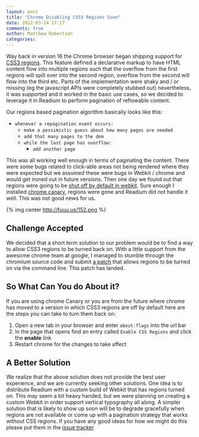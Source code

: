 ```yaml
---
layout: post
title: "Chrome Disabling CSS3 Regions Soon"
date: 2012-03-14 17:17
comments: true
author: Matthew Robertson
categories: 
---
```

Way back in version 16 the Chrome browser began shipping support for [CSS3 regions](http://dev.w3.org/csswg/css3-regions/). This feature defined a declarative markup to have HTML content flow into multiple regions such that the overflow from the first regions will spill over into the second region, overflow from the second will flow into the third etc. Parts of the implementation were shaky and / or missing (eg the javascript APIs were completely stubbed out) nevertheless, it was supported and it worked in the basic use cases, so we decided to leverage it in Readium to perform pagination of reflowable content. 

Our regions based pagination algorithm basically looks like this:

* `whenever a repagination event occurs:`
  * `make a pessimistic guess about how many pages are needed`
  * `add that many pages to the dom`
  * `while the last page has overflow:`
    * `add another page` 

This was all working well enough in terms of paginating the content. There were some bugs related to click-able areas not being rendered where they were expected but we assumed these were bugs in Webkit / chrome and would get ironed out in future versions. Then one day we found out that regions were going to be [shut off by default in webkit](https://bugs.webkit.org/show_bug.cgi?id=78525#c0). Sure enough I installed [chrome canary](http://tools.google.com/dlpage/chromesxs), regions were gone and Readium did not handle it well. This was not good news for us.

{% img center http://fuuu.us/152.png %}

## Challenge Accepted

We decided that a short term solution to our problem would be to find a way to allow CSS3 regions to be turned back on. With a little support from the awesome chrome team at google, I managed to stumble through the chromium source code and submit [a patch](https://chromiumcodereview.appspot.com/9523002/) that allows regions to be turned on via the command line. This patch has landed.

## So What Can You do About it?

If you are using chrome Canary or you are from the future where chrome has moved to a version in which CSS3 regions are off by default here are the steps you can take to turn them back on:

1. Open a new tab in your browser and enter `about:flags` into the url bar
2. In the page that opens find an entry called `Enable CSS Regions` and click the **enable** link
3. Restart chrome for the changes to take affect

## A Better Solution

We realize that the above solution does not provide the best user experience, and we are currently seeking other solutions. One idea is to distribute Readium with a custom build of Webkit that has regions turned on. This may seem a bit heavy handed, but we were planning on creating a custom Webkit in order support vertical typography all along. A simpler solution that is likely to show up soon will be to degrade gracefully when regions are not available or come up with a pagination strategy that works without CSS regions. If you have any good ideas for how we might do this please put them in the [issue tracker](https://github.com/readium/readium/issues?sort=created&direction=desc&state=open).
